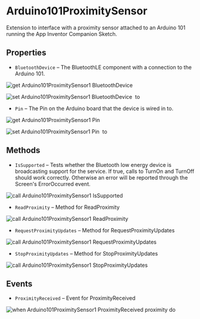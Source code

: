 # Arduino101ProximitySensor

Extension to interface with a proximity sensor attached to an Arduino 101 running the
 App Inventor Companion Sketch.

## Properties

+ <a name="BluetoothDevice"></a>`BluetoothDevice` – The BluetoothLE component with a connection to the Arduino 101.


![get Arduino101ProximitySensor1 BluetoothDevice ](blocks/Arduino101ProximitySensor.BluetoothDevice_getter.svg)


![set Arduino101ProximitySensor1 BluetoothDevice  to](blocks/Arduino101ProximitySensor.BluetoothDevice_setter.svg)

+ <a name="Pin"></a>`Pin` – The Pin on the Arduino board that the device is wired in to.


![get Arduino101ProximitySensor1 Pin ](blocks/Arduino101ProximitySensor.Pin_getter.svg)


![set Arduino101ProximitySensor1 Pin  to](blocks/Arduino101ProximitySensor.Pin_setter.svg)

## Methods

+ <a name="IsSupported"></a>`IsSupported` – Tests whether the Bluetooth low energy device is broadcasting support for the service. If true,
 calls to TurnOn and TurnOff should work correctly. Otherwise an error will be reported through
 the Screen's ErrorOccurred event.

![call Arduino101ProximitySensor1 IsSupported](blocks/Arduino101ProximitySensor.IsSupported.svg)

+ <a name="ReadProximity"></a>`ReadProximity` – Method for ReadProximity

![call Arduino101ProximitySensor1 ReadProximity](blocks/Arduino101ProximitySensor.ReadProximity.svg)

+ <a name="RequestProximityUpdates"></a>`RequestProximityUpdates` – Method for RequestProximityUpdates

![call Arduino101ProximitySensor1 RequestProximityUpdates](blocks/Arduino101ProximitySensor.RequestProximityUpdates.svg)

+ <a name="StopProximityUpdates"></a>`StopProximityUpdates` – Method for StopProximityUpdates

![call Arduino101ProximitySensor1 StopProximityUpdates](blocks/Arduino101ProximitySensor.StopProximityUpdates.svg)

## Events

+ <a name="ProximityReceived"></a>`ProximityReceived` – Event for ProximityReceived

![when Arduino101ProximitySensor1 ProximityReceived proximity do](blocks/Arduino101ProximitySensor.ProximityReceived.svg)


